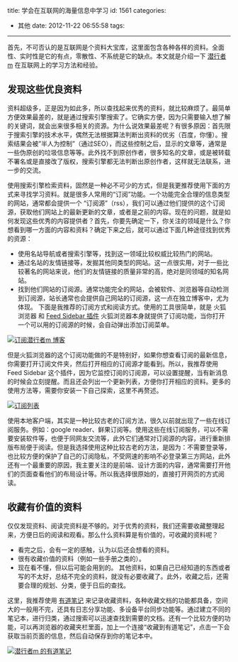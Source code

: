 title: 学会在互联网的海量信息中学习
id: 1561
categories:
  - 其他
date: 2012-11-22 06:55:58
tags:
---

首先，不可否认的是互联网是个资料大宝库，这里面包含各种各样的资料。全面性、实时性是它的有点，零散性、不系统是它的缺点。本文就是介绍一下 [潜行者m](http://www.qianxingzhem.com) 在互联网上的学习方法和经验。

## 发现这些优良资料

资料超级多，正是因为如此多，所以查找起来优秀的资料，就比较麻烦了。最简单方便效果最差的，就是通过搜索引擎搜索了。它确实方便，因为只需要输入想了解的关键词，就会出来很多相关的资源。为什么说效果最差呢？有很多原因：首先限于搜索引擎的技术水平，偶然无法根据算法判断出资料的优劣（百度，你懂）。搜索结果会被”半人为控制”（通过SEO），而这些控制之后，显示的文章等，通常是一些伪原创的垃圾信息等等。此外找不到原创作者，很多知名的文章，或是被转载不署名或是直接改了版权，搜索引擎都无法判断出原创作者，这样就无法联系，进一步的交流。

使用搜索引擎检索资料，固然是一种必不可少的方式，但是我更推荐使用下面的方式来寻找学习资料。就是很多人常用的“订阅”功能。一个功能完全合理的信息类型的网站，通常都会提供一个 “订阅源”（rss），我们可以通过他们提供的这个订阅源，获取他们网站上的最新更新的文章，或者是之前的内容。现在的问题，就是如何发现这些优秀的内容提供者？首先，你要先确定一下，你关注的领域是什么？你想看到哪一方面的内容和资料？确定下来之后，就可以通过下面几种途径找到优秀的资源：

*   使用名站导航或者搜索引擎等，找到这一领域比较权威比较热门的网站。
*   通过名站的友情链接等，发掘其他同类型的网站。这一点很实用，对于一些比较著名的网站来说，他们的友情链接的质量非常的高，绝对是同领域的知名网站。
*   找到他们网站的订阅源。通常功能完全的网站，会被软件、浏览器等自动检测到订阅源，站长通常也会提供自己网站的订阅源，这一点在独立博客中，尤为体现。
下面是我推荐的订阅方式和阅读方式。使用的工具很简单，就是 火狐 浏览器 和 [Feed Sidebar 插件](http://www.chrisfinke.com/addons/feedbar/) 火狐浏览器本身就提供了订阅功能，当你打开一个可以用的订阅源的时候，会自动弹出添加订阅菜单。

[![](http://qxzm-img.b0.upaiyun.com/blog/2012/11/1561/study0.png "订阅潜行者m 博客")](http://qxzm-img.b0.upaiyun.com/blog/2012/11/1561/study0.png)

但是火狐浏览器的这个订阅功能做的不是特别好，如果你想查看订阅的最新信息，你需要打开订阅文件夹，然后打开相应的订阅源才能看到。所以，我推荐使用 Feed Sidebar 这个插件，因为它监控订阅的订阅源，可以设置提醒，当有新消息的时候会立刻提醒。而且还会列出一个更新列表，方便你打开相应的资料。更多的使用方法等，需要你安装一下自己探索，这里不再赘述。

[![](http://qxzm-img.b0.upaiyun.com/blog/2012/11/1561/study1.png "订阅列表")](http://qxzm-img.b0.upaiyun.com/blog/2012/11/1561/study1.png)

使用本地客户端，其实是一种比较古老的订阅方法，很久以前就出现了一些在线订阅服务。例如：google reader、鲜果订阅等。使用这些在线订阅服务，可以不需要安装软件等，也便于同网友交流等，此外它们通常对订阅源的内容，进行重新排版布局便于阅读。但是我选择使用这种比较古老的方法，是因为：不需要登录等，也比较方便的保护了自己的订阅隐私，不受网速的影响不必登录第三方网站，此外还有一个最重要的原因，我主要关注的是前端、设计方面的内容，通常需要打开他们的页面查看他们的布局设计等。所以我选择很原始的，直接打开网页的方式阅读。

## 收藏有价值的资料

仅仅发现资料、阅读完资料是不够的。对于优秀的资料，我们还需要收藏整理起来，方便日后的阅读和观看。那么什么资料算是有价值的，可收藏的资料呢？

*   看完之后，会有一定的感触，认为以后还会想看的资料。
*   很有收藏价值的资料（例如一些手册之类的）。
*   现在看不懂，但以后可能会用到的。
其他资料，如果自己已经知道的东西或者写的不太好，总结不完全的资料，就没有必要收藏了。此外，收藏之后，还需要合理的规划、分类，便于日后的查找。

这里，我推荐使用 [有道笔记](http://note.youdao.com/?invitation=9014799) 来记录收藏资料，各种收藏文档的功能都具备，空间大的一般用不完，还具有日志分享功能、多设备平台同步功能等。通过建立不同的笔记本，进行归类，通过搜索可以迅速查找到需要的文档。还有一个比较方便的功能，可以再浏览器的收藏夹栏里面，加上一个连接“收藏到有道笔记”，点击一下会获取当前页面的信息，然后自动保存到你的笔记本中。

[![](http://qxzm-img.b0.upaiyun.com/blog/2012/11/1561/study2.png "潜行者m 的有道笔记")](http://qxzm-img.b0.upaiyun.com/blog/2012/11/1561/study2.png)